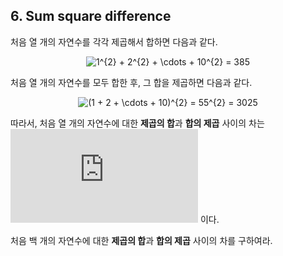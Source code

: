 ## 6. Sum square difference

처음 열 개의 자연수를 각각 제곱해서 합하면 다음과 같다.

<p align="center">
  <img
    src="https://latex.codecogs.com/svg.latex?1%5E%7B2%7D%20&plus;%202%5E%7B2%7D%20&plus;%20%5Ccdots%20&plus;%2010%5E%7B2%7D%20%3D%20385"
    alt="1^{2} + 2^{2} + \cdots + 10^{2} = 385"
  >
</p>

처음 열 개의 자연수를 모두 합한 후, 그 합을 제곱하면 다음과 같다.

<p align="center">
  <img
    src="https://latex.codecogs.com/svg.latex?%281%20&plus;%202%20&plus;%20%5Ccdots%20&plus;%2010%29%5E%7B2%7D%20%3D%2055%5E%7B2%7D%20%3D%203025"
    alt="(1 + 2 + \cdots + 10)^{2} = 55^{2} = 3025"
  >
</p>

따라서, 처음 열 개의 자연수에 대한 **제곱의 합**과 **합의 제곱** 사이의 차는 ![3025 - 385 = 2640](https://latex.codecogs.com/svg.latex?3025%20-%20385%20%3D%202640) 이다.

처음 백 개의 자연수에 대한 **제곱의 합**과 **합의 제곱** 사이의 차를 구하여라.
